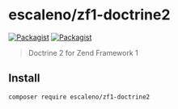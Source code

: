 # escaleno/zf1-doctrine2

[![Packagist](https://img.shields.io/packagist/v/escaleno/zf1-doctrine2.svg?style=flat-square)](https://packagist.org/packages/escaleno/zf1-doctrine2)
[![Packagist](https://img.shields.io/packagist/dm/escaleno/zf1-doctrine2.svg?style=flat-square)](https://packagist.org/packages/escaleno/zf1-doctrine2)

> Doctrine 2 for Zend Framework 1

## Install

```bash
composer require escaleno/zf1-doctrine2
```
